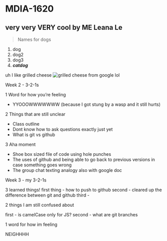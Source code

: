 
# MDIA-1620
very very **VERY** cool by **ME**    **Leana Le**    
------------------------


> Names for dogs
1. dog
2. dog2
3. dog3
4. ***catdog***

uh I like grilled cheese 
![grilled cheese from google lol](https://assets.bonappetit.com/photos/57acf62a53e63daf11a4dbee/1:1/w_2560%2Cc_limit/best-ever-grilled-cheese.jpg)

Week 2 - 3-2-1s

1 Word for how you’re feeling
- YYOOOWWWWWWW (because I got stung by a wasp and it still hurts)

2 Things that are still unclear 
- Class outline 
- Dont know how to ask questions exactly just yet 
- What is git vs github

3 Aha moment
- Shoe box sized file of code using hole punches 
- The uses of github and being able to go back to previous versions in case something goes wrong 
- The group chat texting analogy also with google doc 





Week 3 - my 3-2-1s

3 learned things!
first thing - how to push to github
second - cleared up the difference between git and github
third - 

2 things I am still confused about

first - is camelCase only for JS?
second - what are git branches

1 word for how im feeling

NEIGHHHH
